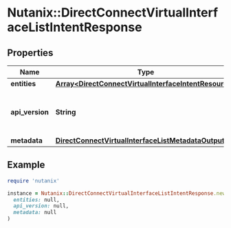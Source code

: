 # Nutanix::DirectConnectVirtualInterfaceListIntentResponse

## Properties

| Name | Type | Description | Notes |
| ---- | ---- | ----------- | ----- |
| **entities** | [**Array&lt;DirectConnectVirtualInterfaceIntentResource&gt;**](DirectConnectVirtualInterfaceIntentResource.md) |  | [optional] |
| **api_version** | **String** | API Version of the Nutanix v3 API framework. | [default to &#39;3.1.0&#39;] |
| **metadata** | [**DirectConnectVirtualInterfaceListMetadataOutput**](DirectConnectVirtualInterfaceListMetadataOutput.md) |  |  |

## Example

```ruby
require 'nutanix'

instance = Nutanix::DirectConnectVirtualInterfaceListIntentResponse.new(
  entities: null,
  api_version: null,
  metadata: null
)
```

